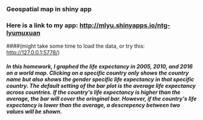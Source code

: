### Geospatial map in shiny app
### Here is a link to my app: http://mlyu.shinyapps.io/ntg-lyumuxuan
####(might take some time to load the data, or try this: http://127.0.0.1:5778/)

##### In this homework, I graphed the life expectancy in 2005, 2010, and 2016 on a world map. Clicking on a specific country only shows the country name but also shows the gender specific life expectancy in that specific country. The default setting of the bar plot is the average life expectancy across countries. If the country's life expectancy is higher than the average, the bar will cover the oringinal bar. However, if the country's life expectancy is lower than the average, a descrepency between two values will be shown. 